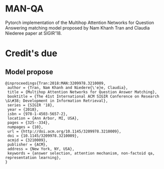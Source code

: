 # MAN-QA
Pytorch implementation of the Multihop Attention Networks for Question Answering matching model proposed by Nam Khanh Tran and Claudia Niederee paper at SIGIR'18.

# Credit's due

## Model propose
```
@inproceedings{Tran:2018:MAN:3209978.3210009,
 author = {Tran, Nam Khanh and Niedere{\'e}e, Claudia},
 title = {Multihop Attention Networks for Question Answer Matching},
 booktitle = {The 41st International ACM SIGIR Conference on Research \&\#38; Development in Information Retrieval},
 series = {SIGIR '18},
 year = {2018},
 isbn = {978-1-4503-5657-2},
 location = {Ann Arbor, MI, USA},
 pages = {325--334},
 numpages = {10},
 url = {http://doi.acm.org/10.1145/3209978.3210009},
 doi = {10.1145/3209978.3210009},
 acmid = {3210009},
 publisher = {ACM},
 address = {New York, NY, USA},
 keywords = {answer selection, attention mechanism, non-factoid qa, representation learning},
} 
```
